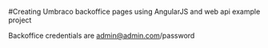#Creating Umbraco backoffice pages using AngularJS and web api example project


Backoffice credentials are admin@admin.com/password